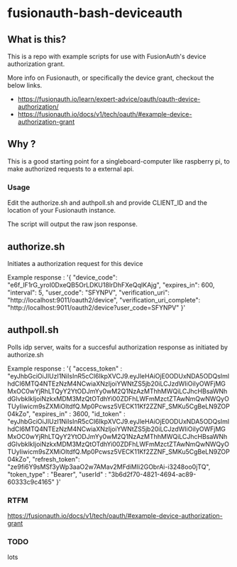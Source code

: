 # fusionauth-bash-deviceauth

## What is this? 

This is a repo with example scripts for use with FusionAuth's device authorization grant. 

More info on Fusionauth, or specifically the device grant, checkout the below links.
- https://fusionauth.io/learn/expert-advice/oauth/oauth-device-authorization/   
- https://fusionauth.io/docs/v1/tech/oauth/#example-device-authorization-grant

## Why ?

This is a good starting point for a singleboard-computer like raspberry pi, to make authorized requests to a external api.


### Usage

Edit the authorize.sh and authpoll.sh  and provide CLIENT_ID and the location of your Fusionauth instance.

The script will output the raw json response.


## authorize.sh 

Initiates a authorization request for this device

Example response :
'{
  "device_code": "e6f_lF1rG_yroI0DxeQB5OrLDKU18lrDhFXeQqIKAjg",
  "expires_in": 600,
  "interval": 5,
  "user_code": "SFYNPV",
  "verification_uri": "http://localhost:9011/oauth2/device",
  "verification_uri_complete": "http://localhost:9011/oauth2/device?user_code=SFYNPV"
}'


## authpoll.sh

Polls idp server, waits for a succesful authorization response as initiated by authorize.sh

Example response :
'{
  "access_token" : "eyJhbGciOiJIUzI1NiIsInR5cCI6IkpXVCJ9.eyJleHAiOjE0ODUxNDA5ODQsImlhdCI6MTQ4NTEzNzM4NCwiaXNzIjoiYWNtZS5jb20iLCJzdWIiOiIyOWFjMGMxOC0wYjRhLTQyY2YtODJmYy0wM2Q1NzAzMThhMWQiLCJhcHBsaWNhdGlvbklkIjoiNzkxMDM3MzQtOTdhYi00ZDFhLWFmMzctZTAwNmQwNWQyOTUyIiwicm9sZXMiOltdfQ.Mp0Pcwsz5VECK11Kf2ZZNF_SMKu5CgBeLN9ZOP04kZo",
  "expires_in" : 3600,
  "id_token" : "eyJhbGciOiJIUzI1NiIsInR5cCI6IkpXVCJ9.eyJleHAiOjE0ODUxNDA5ODQsImlhdCI6MTQ4NTEzNzM4NCwiaXNzIjoiYWNtZS5jb20iLCJzdWIiOiIyOWFjMGMxOC0wYjRhLTQyY2YtODJmYy0wM2Q1NzAzMThhMWQiLCJhcHBsaWNhdGlvbklkIjoiNzkxMDM3MzQtOTdhYi00ZDFhLWFmMzctZTAwNmQwNWQyOTUyIiwicm9sZXMiOltdfQ.Mp0Pcwsz5VECK11Kf2ZZNF_SMKu5CgBeLN9ZOP04kZo",
  "refresh_token": "ze9fi6Y9sMSf3yWp3aaO2w7AMav2MFdiMIi2GObrAi-i3248oo0jTQ",
  "token_type" : "Bearer",
  "userId" : "3b6d2f70-4821-4694-ac89-60333c9c4165"
}'



### RTFM

https://fusionauth.io/docs/v1/tech/oauth/#example-device-authorization-grant

### TODO

lots
